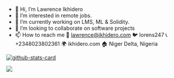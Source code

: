 - 👋 Hi, I’m Lawrence Ikhidero
- 👀 I’m interested in remote jobs.
- 🌱 I’m currently working on LMS, ML & Solidity.
- 💞️ I’m looking to collaborate on software projects
- 📫 How to reach me 
     📧 lawrence@ikhidero.com
     🐦 lorens247
     📞 +2348023802361
     🌍 ikhidero.com
     🏠 Niger Delta, Nigeria
<!---
lorens247/lorens247 is a ✨ special ✨ repository because its `README.md` (this file) appears on your GitHub profile.
You can click the Preview link to take a look at your changes.
--->

 [![github-stats-card](https://kasroudra-stats-card.onrender.com/user?user=Lorens247&layout=compact&theme=buefy)](https://github.com/KasRoudra/github-stats-card)
 
 <a href="https://github.com/KasRoudra/github-stats-card" alt="github-stats-card"><img src="https://kasroudra-stats-card.onrender.com/user?user=lorens247"/></a>
 

